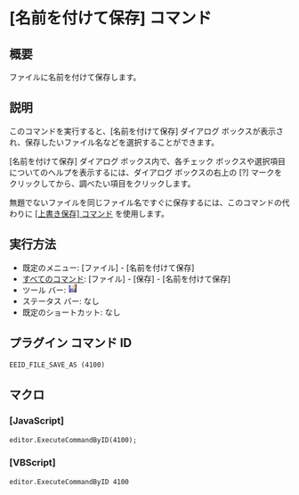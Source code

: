 # \[名前を付けて保存\] コマンド

## 概要

ファイルに名前を付けて保存します。

## 説明

このコマンドを実行すると、\[名前を付けて保存\] ダイアログ ボックスが表示され、保存したいファイル名などを選択することができます。

\[名前を付けて保存\] ダイアログ ボックス内で、各チェック ボックスや選択項目についてのヘルプを表示するには、ダイアログ ボックスの右上の \[?\]
マークをクリックしてから、調べたい項目をクリックします。

無題でないファイルを同じファイル名ですぐに保存するには、このコマンドの代わりに [\[上書き保存\] コマンド](file_save) を使用します。

## 実行方法

- 既定のメニュー: \[ファイル\] \- \[名前を付けて保存\]
- [すべてのコマンド](../../glossary/allcommands): \[ファイル\] \- \[保存\] \- \[名前を付けて保存\]
- ツール バー: ![](../../images/save_as.png)
- ステータス バー: なし
- 既定のショートカット: なし

## プラグイン コマンド ID

```
EEID_FILE_SAVE_AS (4100)
```

## マクロ

### \[JavaScript\]

```
editor.ExecuteCommandByID(4100);
```

### \[VBScript\]

```
editor.ExecuteCommandByID 4100
```
